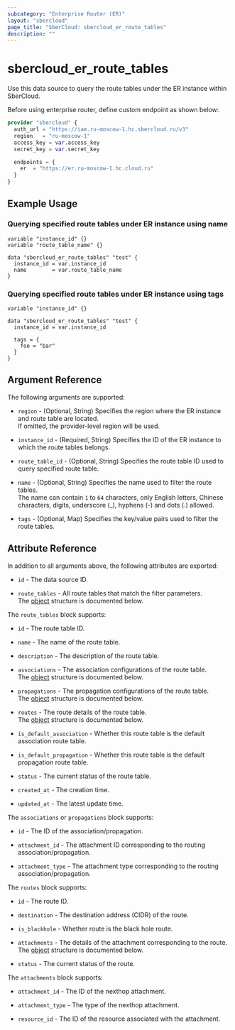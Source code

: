 ```yaml
---
subcategory: "Enterprise Router (ER)"
layout: "sbercloud"
page_title: "SberCloud: sbercloud_er_route_tables"
description: ""
---
```


# sbercloud_er_route_tables

Use this data source to query the route tables under the ER instance within SberCloud.

Before using enterprise router, define custom endpoint as shown below:
```terraform
provider "sbercloud" {
  auth_url = "https://iam.ru-moscow-1.hc.sbercloud.ru/v3"
  region   = "ru-moscow-1"
  access_key = var.access_key
  secret_key = var.secret_key

  endpoints = {
    er  = "https://er.ru-moscow-1.hc.cloud.ru"
  }
}
```

## Example Usage

### Querying specified route tables under ER instance using name

```hcl
variable "instance_id" {}
variable "route_table_name" {}

data "sbercloud_er_route_tables" "test" {
  instance_id = var.instance_id
  name        = var.route_table_name
}
```

### Querying specified route tables under ER instance using tags

```hcl
variable "instance_id" {}

data "sbercloud_er_route_tables" "test" {
  instance_id = var.instance_id

  tags = {
    foo = "bar"
  }
}
```

## Argument Reference

The following arguments are supported:

* `region` - (Optional, String) Specifies the region where the ER instance and route table are located.  
  If omitted, the provider-level region will be used.

* `instance_id` - (Required, String) Specifies the ID of the ER instance to which the route tables belongs.

* `route_table_id` - (Optional, String) Specifies the route table ID used to query specified route table.

* `name` - (Optional, String) Specifies the name used to filter the route tables.  
  The name can contain `1` to `64` characters, only English letters, Chinese characters, digits, underscore (_),
  hyphens (-) and dots (.) allowed.

* `tags` - (Optional, Map) Specifies the key/value pairs used to filter the route tables.

## Attribute Reference

In addition to all arguments above, the following attributes are exported:

* `id` - The data source ID.

* `route_tables` - All route tables that match the filter parameters.  
  The [object](#route_tables) structure is documented below.

<a name="route_tables"></a>
The `route_tables` block supports:

* `id` - The route table ID.

* `name` - The name of the route table.

* `description` - The description of the route table.

* `associations` - The association configurations of the route table.  
  The [object](#route_table_relationship) structure is documented below.

* `propagations` - The propagation configurations of the route table.  
  The [object](#route_table_relationship) structure is documented below.

* `routes` - The route details of the route table.  
  The [object](#route_table_routes) structure is documented below.

* `is_default_association` - Whether this route table is the default association route table.

* `is_default_propagation` - Whether this route table is the default propagation route table.

* `status` - The current status of the route table.

* `created_at` - The creation time.

* `updated_at` - The latest update time.

<a name="route_table_relationship"></a>
The `associations` or `propagations` block supports:

* `id` - The ID of the association/propagation.

* `attachment_id` - The attachment ID corresponding to the routing association/propagation.

* `attachment_type` - The attachment type corresponding to the routing association/propagation.

<a name="route_table_routes"></a>
The `routes` block supports:

* `id` - The route ID.

* `destination` - The destination address (CIDR) of the route.

* `is_blackhole` - Whether route is the black hole route.

* `attachments` - The details of the attachment corresponding to the route.  
  The [object](#route_table_route_attachments) structure is documented below.

* `status` - The current status of the route.

<a name="route_table_route_attachments"></a>
The `attachments` block supports:

* `attachment_id` - The ID of the nexthop attachment.

* `attachment_type` - The type of the nexthop attachment.

* `resource_id` - The ID of the resource associated with the attachment.
